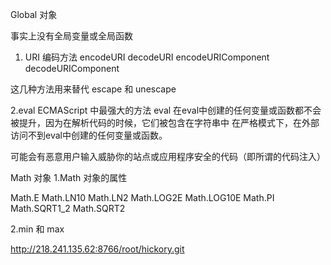 Global 对象

事实上没有全局变量或全局函数

1. URI 编码方法
encodeURI decodeURI
encodeURIComponent decodeURIComponent

这几种方法用来替代 escape 和 unescape  

2.eval
ECMAScript 中最强大的方法 eval
在eval中创建的任何变量或函数都不会被提升，因为在解析代码的时候，它们被包含在字符串中
在严格模式下，在外部访问不到eval中创建的任何变量或函数。

可能会有恶意用户输入威胁你的站点或应用程序安全的代码（即所谓的代码注入）

Math 对象
1.Math 对象的属性

Math.E Math.LN10 Math.LN2 Math.LOG2E Math.LOG10E Math.PI Math.SQRT1_2 Math.SQRT2

2.min 和 max

http://218.241.135.62:8766/root/hickory.git

